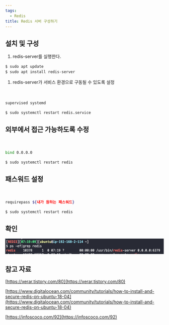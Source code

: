 ```yaml
---
tags:
  - Redis
title: Redis 서버 구성하기
---
```



## 설치 및 구성

1. redis-server를 실행한다.

```bash
$ sudo apt update
$ sudo apt install redis-server
```

1. redis-server가 서비스 환경으로 구동될 수 있도록 설정

```bash


supervised systemd
```

```bash
$ sudo systemctl restart redis.service
```

## 외부에서 접근 가능하도록 수정

```bash


bind 0.0.0.0
```

```bash
$ sudo systemctl restart redis
```

## 패스워드 설정

```bash


requirepass ${내가 원하는 패스워드}
```

```bash
$ sudo systemctl restart redis
```

## 확인

![Untitled](assets/Untitled_10.png)

## 참고 자료

[https://xerar.tistory.com/80](https://xerar.tistory.com/80)

[https://www.digitalocean.com/community/tutorials/how-to-install-and-secure-redis-on-ubuntu-18-04](https://www.digitalocean.com/community/tutorials/how-to-install-and-secure-redis-on-ubuntu-18-04)

[https://infoscoco.com/92](https://infoscoco.com/92)

